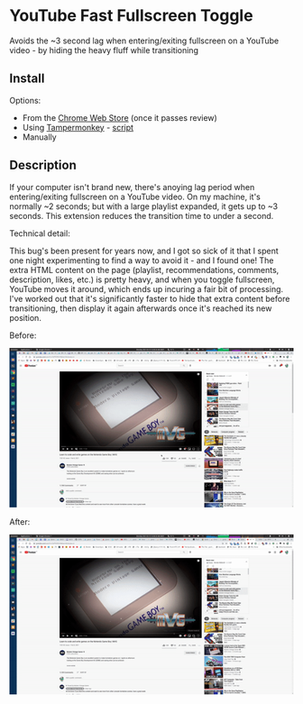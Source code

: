 # YouTube Fast Fullscreen Toggle

Avoids the ~3 second lag when entering/exiting fullscreen on a YouTube video - by hiding the heavy fluff while transitioning

## Install

Options:

- From the [Chrome Web Store](https://chrome.google.com/webstore/detail/dggbkbndbcaknaeobfieifmdcncmpaba) (once it passes review)
- Using [Tampermonkey](https://chrome.google.com/webstore/detail/tampermonkey/dhdgffkkebhmkfjojejmpbldmpobfkfo) - [script](extension/contentScript.js)
- Manually

## Description

If your computer isn't brand new, there's anoying lag period when entering/exiting fullscreen on a YouTube video. On my machine, it's normally ~2 seconds; but with a large playlist expanded, it gets up to ~3 seconds. This extension reduces the transition time to under a second.

Technical detail:

This bug's been present for years now, and I got so sick of it that I spent one night experimenting to find a way to avoid it - and I found one! The extra HTML content on the page (playlist, recommendations, comments, description, likes, etc.) is pretty heavy, and when you toggle fullscreen, YouTube moves it around, which ends up incuring a fair bit of processing. I've worked out that it's significantly faster to hide that extra content before transitioning, then display it again afterwards once it's reached its new position.

Before:

![before](demo/before.gif)

After:

![after](demo/after.gif)
